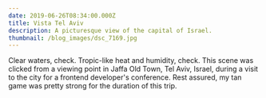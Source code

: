```yaml
---
date: 2019-06-26T08:34:00.000Z
title: Vista Tel Aviv
description: A picturesque view of the capital of Israel.
thumbnail: /blog_images/dsc_7169.jpg
---
```

Clear waters, check. Tropic-like heat and humidity, check. This scene was clicked from a viewing point in Jaffa Old Town, Tel Aviv, Israel, during a visit to the city for a frontend developer's conference. Rest assured, my tan game was pretty strong for the duration of this trip.

